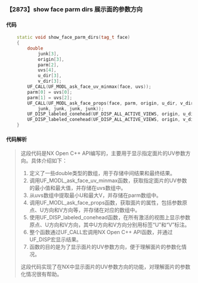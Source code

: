 ### 【2873】show face parm dirs 展示面的参数方向

#### 代码

```cpp
    static void show_face_parm_dirs(tag_t face)  
    {  
        double  
            junk[3],  
            origin[3],  
            parm[2],  
            uvs[4],  
            u_dir[3],  
            v_dir[3];  
        UF_CALL(UF_MODL_ask_face_uv_minmax(face, uvs));  
        parm[0] = uvs[0];  
        parm[1] = uvs[2];  
        UF_CALL(UF_MODL_ask_face_props(face, parm, origin, u_dir, v_dir,  
            junk, junk, junk, junk));  
        UF_DISP_labeled_conehead(UF_DISP_ALL_ACTIVE_VIEWS, origin, u_dir, 0, "U");  
        UF_DISP_labeled_conehead(UF_DISP_ALL_ACTIVE_VIEWS, origin, v_dir, 0, "V");  
    }

```

#### 代码解析

> 这段代码是NX Open C++ API编写的，主要用于显示指定面片的UV参数方向。具体介绍如下：
>
> 1. 定义了一些double类型的数组，用于存储中间结果和最终结果。
> 2. 调用UF_MODL_ask_face_uv_minmax函数，获取指定面片的UV参数的最小值和最大值，并存储在uvs数组中。
> 3. 从uvs数组中提取最小U和最大V，并存储在parm数组中。
> 4. 调用UF_MODL_ask_face_props函数，获取面片的属性，包括参数原点、U方向和V方向等，并存储在对应的数组中。
> 5. 使用UF_DISP_labeled_conehead函数，在所有激活的视图上显示参数原点、U方向和V方向，其中U方向和V方向分别用标签“U”和“V”标注。
> 6. 整个函数通过UF_CALL宏调用NX Open C++ API函数，并通过UF_DISP宏显示结果。
> 7. 函数的目的是为了显示面片的UV参数方向，便于理解面片的参数化情况。
>
> 这段代码实现了在NX中显示面片的UV参数方向的功能，对理解面片的参数化情况很有帮助。
>
